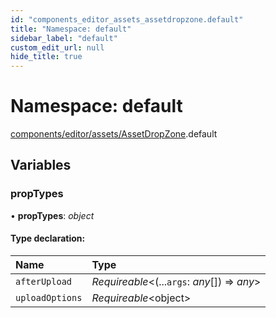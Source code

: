 ```yaml
---
id: "components_editor_assets_assetdropzone.default"
title: "Namespace: default"
sidebar_label: "default"
custom_edit_url: null
hide_title: true
---
```


# Namespace: default

[components/editor/assets/AssetDropZone](components_editor_assets_assetdropzone.md).default

## Variables

### propTypes

• **propTypes**: *object*

#### Type declaration:

Name | Type |
:------ | :------ |
`afterUpload` | *Requireable*<(...`args`: *any*[]) => *any*\> |
`uploadOptions` | *Requireable*<object\> |
